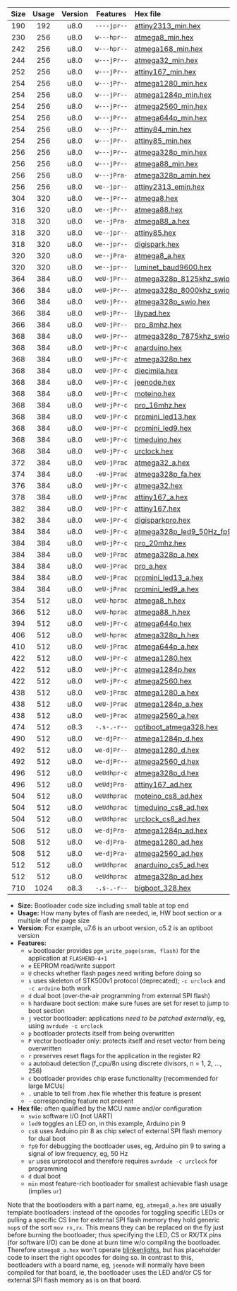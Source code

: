 |Size|Usage|Version|Features|Hex file|
|:-:|:-:|:-:|:-:|:--|
|190|192|u8.0|`----jpr--`|[attiny2313_min.hex](https://raw.githubusercontent.com/stefanrueger/urboot/main/src/all/attiny2313_min.hex)|
|230|256|u8.0|`w---hpr--`|[atmega8_min.hex](https://raw.githubusercontent.com/stefanrueger/urboot/main/src/all/atmega8_min.hex)|
|242|256|u8.0|`w---hpr--`|[atmega168_min.hex](https://raw.githubusercontent.com/stefanrueger/urboot/main/src/all/atmega168_min.hex)|
|244|256|u8.0|`w---jPr--`|[atmega32_min.hex](https://raw.githubusercontent.com/stefanrueger/urboot/main/src/all/atmega32_min.hex)|
|252|256|u8.0|`w---jPr--`|[attiny167_min.hex](https://raw.githubusercontent.com/stefanrueger/urboot/main/src/all/attiny167_min.hex)|
|254|256|u8.0|`w---jPr--`|[atmega1280_min.hex](https://raw.githubusercontent.com/stefanrueger/urboot/main/src/all/atmega1280_min.hex)|
|254|256|u8.0|`w---jPr--`|[atmega1284p_min.hex](https://raw.githubusercontent.com/stefanrueger/urboot/main/src/all/atmega1284p_min.hex)|
|254|256|u8.0|`w---jPr--`|[atmega2560_min.hex](https://raw.githubusercontent.com/stefanrueger/urboot/main/src/all/atmega2560_min.hex)|
|254|256|u8.0|`w---jPr--`|[atmega644p_min.hex](https://raw.githubusercontent.com/stefanrueger/urboot/main/src/all/atmega644p_min.hex)|
|254|256|u8.0|`w---jPr--`|[attiny84_min.hex](https://raw.githubusercontent.com/stefanrueger/urboot/main/src/all/attiny84_min.hex)|
|254|256|u8.0|`w---jPr--`|[attiny85_min.hex](https://raw.githubusercontent.com/stefanrueger/urboot/main/src/all/attiny85_min.hex)|
|256|256|u8.0|`w---jPr--`|[atmega328p_min.hex](https://raw.githubusercontent.com/stefanrueger/urboot/main/src/all/atmega328p_min.hex)|
|256|256|u8.0|`w---jPr--`|[atmega88_min.hex](https://raw.githubusercontent.com/stefanrueger/urboot/main/src/all/atmega88_min.hex)|
|256|256|u8.0|`w---jPra-`|[atmega328p_amin.hex](https://raw.githubusercontent.com/stefanrueger/urboot/main/src/all/atmega328p_amin.hex)|
|256|256|u8.0|`we--jpr--`|[attiny2313_emin.hex](https://raw.githubusercontent.com/stefanrueger/urboot/main/src/all/attiny2313_emin.hex)|
|304|320|u8.0|`we--jPr--`|[atmega8.hex](https://raw.githubusercontent.com/stefanrueger/urboot/main/src/all/atmega8.hex)|
|316|320|u8.0|`we--jPr--`|[atmega88.hex](https://raw.githubusercontent.com/stefanrueger/urboot/main/src/all/atmega88.hex)|
|318|320|u8.0|`we--jPra-`|[atmega88_a.hex](https://raw.githubusercontent.com/stefanrueger/urboot/main/src/all/atmega88_a.hex)|
|318|320|u8.0|`we--jpr--`|[attiny85.hex](https://raw.githubusercontent.com/stefanrueger/urboot/main/src/all/attiny85.hex)|
|318|320|u8.0|`we--jpr--`|[digispark.hex](https://raw.githubusercontent.com/stefanrueger/urboot/main/src/all/digispark.hex)|
|320|320|u8.0|`we--jPra-`|[atmega8_a.hex](https://raw.githubusercontent.com/stefanrueger/urboot/main/src/all/atmega8_a.hex)|
|320|320|u8.0|`we--jpr--`|[luminet_baud9600.hex](https://raw.githubusercontent.com/stefanrueger/urboot/main/src/all/luminet_baud9600.hex)|
|364|384|u8.0|`weU-jPr--`|[atmega328p_8125khz_swio.hex](https://raw.githubusercontent.com/stefanrueger/urboot/main/src/all/atmega328p_8125khz_swio.hex)|
|366|384|u8.0|`weU-jPr--`|[atmega328p_8000khz_swio.hex](https://raw.githubusercontent.com/stefanrueger/urboot/main/src/all/atmega328p_8000khz_swio.hex)|
|366|384|u8.0|`weU-jPr--`|[atmega328p_swio.hex](https://raw.githubusercontent.com/stefanrueger/urboot/main/src/all/atmega328p_swio.hex)|
|366|384|u8.0|`weU-jPr--`|[lilypad.hex](https://raw.githubusercontent.com/stefanrueger/urboot/main/src/all/lilypad.hex)|
|366|384|u8.0|`weU-jPr--`|[pro_8mhz.hex](https://raw.githubusercontent.com/stefanrueger/urboot/main/src/all/pro_8mhz.hex)|
|368|384|u8.0|`weU-jPr--`|[atmega328p_7875khz_swio.hex](https://raw.githubusercontent.com/stefanrueger/urboot/main/src/all/atmega328p_7875khz_swio.hex)|
|368|384|u8.0|`weU-jPr-c`|[anarduino.hex](https://raw.githubusercontent.com/stefanrueger/urboot/main/src/all/anarduino.hex)|
|368|384|u8.0|`weU-jPr-c`|[atmega328p.hex](https://raw.githubusercontent.com/stefanrueger/urboot/main/src/all/atmega328p.hex)|
|368|384|u8.0|`weU-jPr-c`|[diecimila.hex](https://raw.githubusercontent.com/stefanrueger/urboot/main/src/all/diecimila.hex)|
|368|384|u8.0|`weU-jPr-c`|[jeenode.hex](https://raw.githubusercontent.com/stefanrueger/urboot/main/src/all/jeenode.hex)|
|368|384|u8.0|`weU-jPr-c`|[moteino.hex](https://raw.githubusercontent.com/stefanrueger/urboot/main/src/all/moteino.hex)|
|368|384|u8.0|`weU-jPr-c`|[pro_16mhz.hex](https://raw.githubusercontent.com/stefanrueger/urboot/main/src/all/pro_16mhz.hex)|
|368|384|u8.0|`weU-jPr-c`|[promini_led13.hex](https://raw.githubusercontent.com/stefanrueger/urboot/main/src/all/promini_led13.hex)|
|368|384|u8.0|`weU-jPr-c`|[promini_led9.hex](https://raw.githubusercontent.com/stefanrueger/urboot/main/src/all/promini_led9.hex)|
|368|384|u8.0|`weU-jPr-c`|[timeduino.hex](https://raw.githubusercontent.com/stefanrueger/urboot/main/src/all/timeduino.hex)|
|368|384|u8.0|`weU-jPr-c`|[urclock.hex](https://raw.githubusercontent.com/stefanrueger/urboot/main/src/all/urclock.hex)|
|372|384|u8.0|`weU-jPrac`|[atmega32_a.hex](https://raw.githubusercontent.com/stefanrueger/urboot/main/src/all/atmega32_a.hex)|
|374|384|u8.0|`-eU-jPrac`|[atmega328p_fa.hex](https://raw.githubusercontent.com/stefanrueger/urboot/main/src/all/atmega328p_fa.hex)|
|376|384|u8.0|`weU-jPr-c`|[atmega32.hex](https://raw.githubusercontent.com/stefanrueger/urboot/main/src/all/atmega32.hex)|
|378|384|u8.0|`weU-jPrac`|[attiny167_a.hex](https://raw.githubusercontent.com/stefanrueger/urboot/main/src/all/attiny167_a.hex)|
|382|384|u8.0|`weU-jPr-c`|[attiny167.hex](https://raw.githubusercontent.com/stefanrueger/urboot/main/src/all/attiny167.hex)|
|382|384|u8.0|`weU-jPr-c`|[digisparkpro.hex](https://raw.githubusercontent.com/stefanrueger/urboot/main/src/all/digisparkpro.hex)|
|384|384|u8.0|`weU-jPr-c`|[atmega328p_led9_50Hz_fp9.hex](https://raw.githubusercontent.com/stefanrueger/urboot/main/src/all/atmega328p_led9_50Hz_fp9.hex)|
|384|384|u8.0|`weU-jPr-c`|[pro_20mhz.hex](https://raw.githubusercontent.com/stefanrueger/urboot/main/src/all/pro_20mhz.hex)|
|384|384|u8.0|`weU-jPrac`|[atmega328p_a.hex](https://raw.githubusercontent.com/stefanrueger/urboot/main/src/all/atmega328p_a.hex)|
|384|384|u8.0|`weU-jPrac`|[pro_a.hex](https://raw.githubusercontent.com/stefanrueger/urboot/main/src/all/pro_a.hex)|
|384|384|u8.0|`weU-jPrac`|[promini_led13_a.hex](https://raw.githubusercontent.com/stefanrueger/urboot/main/src/all/promini_led13_a.hex)|
|384|384|u8.0|`weU-jPrac`|[promini_led9_a.hex](https://raw.githubusercontent.com/stefanrueger/urboot/main/src/all/promini_led9_a.hex)|
|354|512|u8.0|`weU-hprac`|[atmega8_h.hex](https://raw.githubusercontent.com/stefanrueger/urboot/main/src/all/atmega8_h.hex)|
|366|512|u8.0|`weU-hprac`|[atmega88_h.hex](https://raw.githubusercontent.com/stefanrueger/urboot/main/src/all/atmega88_h.hex)|
|394|512|u8.0|`weU-jPr-c`|[atmega644p.hex](https://raw.githubusercontent.com/stefanrueger/urboot/main/src/all/atmega644p.hex)|
|406|512|u8.0|`weU-hprac`|[atmega328p_h.hex](https://raw.githubusercontent.com/stefanrueger/urboot/main/src/all/atmega328p_h.hex)|
|410|512|u8.0|`weU-jPrac`|[atmega644p_a.hex](https://raw.githubusercontent.com/stefanrueger/urboot/main/src/all/atmega644p_a.hex)|
|422|512|u8.0|`weU-jPr-c`|[atmega1280.hex](https://raw.githubusercontent.com/stefanrueger/urboot/main/src/all/atmega1280.hex)|
|422|512|u8.0|`weU-jPr-c`|[atmega1284p.hex](https://raw.githubusercontent.com/stefanrueger/urboot/main/src/all/atmega1284p.hex)|
|422|512|u8.0|`weU-jPr-c`|[atmega2560.hex](https://raw.githubusercontent.com/stefanrueger/urboot/main/src/all/atmega2560.hex)|
|438|512|u8.0|`weU-jPrac`|[atmega1280_a.hex](https://raw.githubusercontent.com/stefanrueger/urboot/main/src/all/atmega1280_a.hex)|
|438|512|u8.0|`weU-jPrac`|[atmega1284p_a.hex](https://raw.githubusercontent.com/stefanrueger/urboot/main/src/all/atmega1284p_a.hex)|
|438|512|u8.0|`weU-jPrac`|[atmega2560_a.hex](https://raw.githubusercontent.com/stefanrueger/urboot/main/src/all/atmega2560_a.hex)|
|474|512|o8.3|`-.s-.-r--`|[optiboot_atmega328.hex](https://raw.githubusercontent.com/stefanrueger/urboot/main/src/all/optiboot_atmega328.hex)|
|490|512|u8.0|`we-djPr--`|[atmega1284p_d.hex](https://raw.githubusercontent.com/stefanrueger/urboot/main/src/all/atmega1284p_d.hex)|
|492|512|u8.0|`we-djPr--`|[atmega1280_d.hex](https://raw.githubusercontent.com/stefanrueger/urboot/main/src/all/atmega1280_d.hex)|
|492|512|u8.0|`we-djPr--`|[atmega2560_d.hex](https://raw.githubusercontent.com/stefanrueger/urboot/main/src/all/atmega2560_d.hex)|
|496|512|u8.0|`weUdhpr-c`|[atmega328p_d.hex](https://raw.githubusercontent.com/stefanrueger/urboot/main/src/all/atmega328p_d.hex)|
|496|512|u8.0|`weUdjPra-`|[attiny167_ad.hex](https://raw.githubusercontent.com/stefanrueger/urboot/main/src/all/attiny167_ad.hex)|
|504|512|u8.0|`weUdhprac`|[moteino_cs8_ad.hex](https://raw.githubusercontent.com/stefanrueger/urboot/main/src/all/moteino_cs8_ad.hex)|
|504|512|u8.0|`weUdhprac`|[timeduino_cs8_ad.hex](https://raw.githubusercontent.com/stefanrueger/urboot/main/src/all/timeduino_cs8_ad.hex)|
|504|512|u8.0|`weUdhprac`|[urclock_cs8_ad.hex](https://raw.githubusercontent.com/stefanrueger/urboot/main/src/all/urclock_cs8_ad.hex)|
|506|512|u8.0|`we-djPra-`|[atmega1284p_ad.hex](https://raw.githubusercontent.com/stefanrueger/urboot/main/src/all/atmega1284p_ad.hex)|
|508|512|u8.0|`we-djPra-`|[atmega1280_ad.hex](https://raw.githubusercontent.com/stefanrueger/urboot/main/src/all/atmega1280_ad.hex)|
|508|512|u8.0|`we-djPra-`|[atmega2560_ad.hex](https://raw.githubusercontent.com/stefanrueger/urboot/main/src/all/atmega2560_ad.hex)|
|512|512|u8.0|`weUdhprac`|[anarduino_cs5_ad.hex](https://raw.githubusercontent.com/stefanrueger/urboot/main/src/all/anarduino_cs5_ad.hex)|
|512|512|u8.0|`weUdhprac`|[atmega328p_ad.hex](https://raw.githubusercontent.com/stefanrueger/urboot/main/src/all/atmega328p_ad.hex)|
|710|1024|o8.3|`-.s-.-r--`|[bigboot_328.hex](https://raw.githubusercontent.com/stefanrueger/urboot/main/src/all/bigboot_328.hex)|

- **Size:** Bootloader code size including small table at top end
- **Usage:** How many bytes of flash are needed, ie, HW boot section or a multiple of the page size
- **Version:** For example, u7.6 is an urboot version, o5.2 is an optiboot version
- **Features:**
  + `w` bootloader provides `pgm_write_page(sram, flash)` for the application at `FLASHEND-4+1`
  + `e` EEPROM read/write support
  + `U` checks whether flash pages need writing before doing so
  + `s` uses skeleton of STK500v1 protocol (deprecated); `-c urclock` and `-c arduino` both work
  + `d` dual boot (over-the-air programming from external SPI flash)
  + `h` hardware boot section: make sure fuses are set for reset to jump to boot section
  + `j` vector bootloader: applications *need to be patched externally*, eg, using `avrdude -c urclock`
  + `p` bootloader protects itself from being overwritten
  + `P` vector bootloader only: protects itself and reset vector from being overwritten
  + `r` preserves reset flags for the application in the register R2
  + `a` autobaud detection (f_cpu/8n using discrete divisors, n = 1, 2, ..., 256)
  + `c` bootloader provides chip erase functionality (recommended for large MCUs)
  + `.` unable to tell from .hex file whether this feature is present
  + `-` corresponding feature not present
- **Hex file:** often qualified by the MCU name and/or configuration
  + `swio` software I/O (not UART)
  + `led9` toggles an LED on, in this example, Arduino pin 9
  + `cs8` uses Arduino pin 8 as chip select of external SPI flash memory for dual boot
  + `fp9` for debugging the bootloader uses, eg, Arduino pin 9 to swing a signal of low frequency, eg, 50 Hz
  + `ur` uses urprotocol and therefore requires `avrdude -c urclock` for programming
  + `d` dual boot
  + `min` most feature-rich bootloader for smallest achievable flash usage (implies `ur`)

Note that the bootloaders with a part name, eg, `atmega8_a.hex` are usually template bootloaders:
instead of the opcodes for toggling specific LEDs or pulling a specific CS line for external SPI
flash memory they hold generic `nop`s of the sort `mov rx,rx`. This means they can be replaced on
the fly just before burning the bootloader; thus specifying the LED, CS or RX/TX pins (for software
I/O) can be done at burn time w/o compiling the bootloader. Therefore `atmega8_a.hex` won't
operate [blinkenlights](https://en.wikipedia.org/wiki/Blinkenlights), but has placeholder code to
insert the right opcodes for doing so. In contrast to this, bootloaders with a board name, eg,
`jeenode` will normally have been compiled for that board, ie, the bootloader uses the LED and/or
CS for external SPI flash memory as is on that board.
